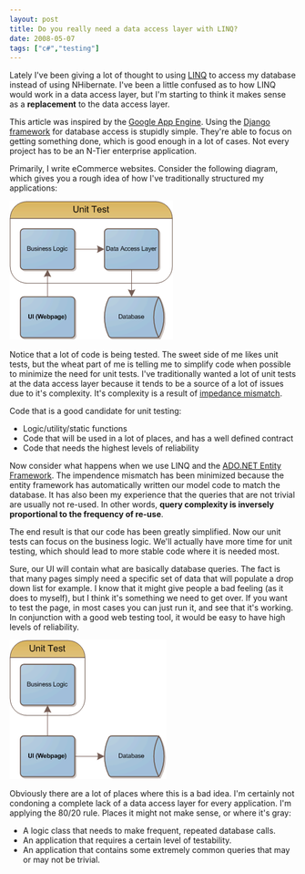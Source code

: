 ```yaml
---
layout: post
title: Do you really need a data access layer with LINQ?
date: 2008-05-07
tags: ["c#","testing"]
---
```


Lately I've been giving a lot of thought to using [LINQ](http://msdn.microsoft.com/en-us/netframework/aa904594.aspx) to access my database instead of using NHibernate. I've been a little confused as to how LINQ would work in a data access layer, but I'm starting to think it makes sense as a **replacement** to the data access layer.

This article was inspired by the [Google App Engine](http://www.djangoproject.com/). Using the [Django framework](http://www.djangoproject.com/) for database access is stupidly simple. They're able to focus on getting something done, which is good enough in a lot of cases. Not every project has to be an N-Tier enterprise application.

Primarily, I write eCommerce websites. Consider the following diagram, which gives you a rough idea of how I've traditionally structured my applications:

![Traditional Architecture](traditional-architecture.gif) 

Notice that a lot of code is being tested. The sweet side of me likes unit tests, but the wheat part of me is telling me to simplify code when possible to minimize the need for unit tests. I've traditionally wanted a lot of unit tests at the data access layer because it tends to be a source of a lot of issues due to it's complexity. It's complexity is a result of [impedance mismatch](http://en.wikipedia.org/wiki/Object-Relational_impedance_mismatch).

Code that is a good candidate for unit testing:

*   Logic/utility/static functions
*   Code that will be used in a lot of places, and has a well defined contract
*   Code that needs the highest levels of reliability  

Now consider what happens when we use LINQ and the [ADO.NET Entity Framework](http://msdn.microsoft.com/en-us/library/aa697427(vs.80).aspx). The impendence mismatch has been minimized because the entity framework has automatically written our model code to match the database. It has also been my experience that the queries that are not trivial are usually not re-used. In other words, **query complexity is inversely proportional to the frequency of re-use**.

The end result is that our code has been greatly simplified. Now our unit tests can focus on the business logic. We'll actually have more time for unit testing, which should lead to more stable code where it is needed most.

Sure, our UI will contain what are basically database queries. The fact is that many pages simply need a specific set of data that will populate a drop down list for example. I know that it might give people a bad feeling (as it does to myself), but I think it's something we need to get over. If you want to test the page, in most cases you can just run it, and see that it's working. In conjunction with a good web testing tool, it would be easy to have high levels of reliability.

![Linq Architecture](linq-architecture.gif) 

Obviously there are a lot of places where this is a bad idea. I'm certainly not condoning a complete lack of a data access layer for every application. I'm applying the 80/20 rule. Places it might not make sense, or where it's gray:

*   A logic class that needs to make frequent, repeated database calls.
*   An application that requires a certain level of testability.
*   An application that contains some extremely common queries that may or may not be trivial.